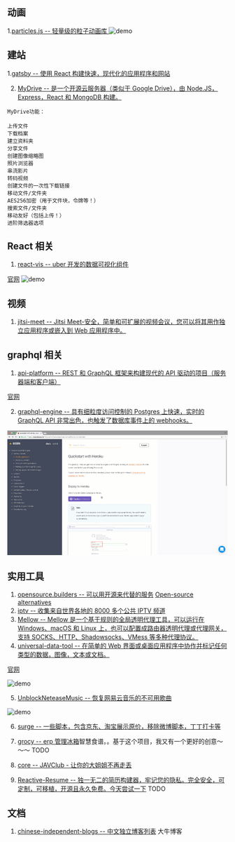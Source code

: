## 动画

1.[particles.js -- 轻量级的粒子动画库 ](https://github.com/VincentGarreau/particles.js)
![demo](https://camo.githubusercontent.com/cdc9e740f0c04b77449e476c91e6f7770a6af6e7/687474703a2f2f76696e63656e74676172726561752e636f6d2f7061727469636c65732e6a732f6173736574732f696d672f6769746875622d73637265656e2e6a7067)

## 建站

1.[gatsby -- 使用 React 构建快速，现代化的应用程序和网站](https://github.com/gatsbyjs/gatsby)

2. [MyDrive -- 是一个开源云服务器（类似于 Google Drive），由 Node.JS，Express，React 和 MongoDB 构建。](https://github.com/subnub/myDrive)

```
MyDrive功能：

上传文件
下载档案
建立资料夹
分享文件
创建图像缩略图
照片浏览器
串流影片
转码视频
创建文件的一次性下载链接
移动文件/文件夹
AES256加密（用于文件块，令牌等！）
搜索文件/文件夹
移动友好（包括上传！）
进阶筛选器选项
```

## React 相关

1. [react-vis -- uber 开发的数据可视化组件](https://uber.github.io/react-vis/)

[官网](https://uber.github.io/react-vis/)
![demo](https://github.com/uber/react-vis/raw/master/docs/assets/react-vis.gif?raw=true)

## 视频

1. [jitsi-meet -- Jitsi Meet-安全，简单和可扩展的视频会议，您可以将其用作独立应用程序或嵌入到 Web 应用程序中。](https://github.com/jitsi/jitsi-meet)

## graphql 相关

1. [api-platform -- REST 和 GraphQL 框架来构建现代的 API 驱动的项目（服务器端和客户端）](https://github.com/api-platform/api-platform)

[官网](https://api-platform.com/)

2. [graphql-engine -- 具有细粒度访问控制的 Postgres 上快速，实时的 GraphQL API 非常出色，也触发了数据库事件上的 webhooks。](https://github.com/hasura/graphql-engine)

![demo](https://github.com/hasura/graphql-engine/raw/master/assets/demo.gif)

## 实用工具

1. [opensource.builders -- 可以用开源来代替的服务](https://github.com/junaid33/opensource.builders)
   [Open-source alternatives](https://opensource.builders/)
2. [iptv -- 收集来自世界各地的 8000 多个公共 IPTV 频道](https://github.com/iptv-org/iptv)
3. [Mellow -- Mellow 是一个基于规则的全局透明代理工具，可以运行在 Windows、macOS 和 Linux 上，也可以配置成路由器透明代理或代理网关，支持 SOCKS、HTTP、Shadowsocks、VMess 等多种代理协议。](https://github.com/mellow-io/mellow)
4. [universal-data-tool -- 在简单的 Web 界面或桌面应用程序中协作并标记任何类型的数据，图像，文本或文档。](https://github.com/UniversalDataTool/universal-data-tool)

[官网](https://universaldatatool.com/)

![demo](https://user-images.githubusercontent.com/1910070/75850482-6a2cb500-5db5-11ea-852c-7256463cece8.png)

5. [UnblockNeteaseMusic -- 恢复网易云音乐的不可用歌曲](https://github.com/nondanee/UnblockNeteaseMusic)

![demo](https://user-images.githubusercontent.com/26399680/52215123-5a028780-28ce-11e9-8491-08c4c5dac3b4.png)

6. [surge -- 一些脚本，包含京东、淘宝展示原价，移除微博脚本，丁丁打卡等](https://github.com/yichahucha/surge/tree/master)

7. [grocy -- erp 管理冰箱](https://github.com/grocy/grocy)智慧食谱。。基于这个项目，我又有一个更好的创意～～～ TODO

8. [core -- JAVClub - 让你的大姐姐不再走丢](https://github.com/JAVClub/core)

9. [Reactive-Resume -- 独一无二的简历构建器，牢记您的隐私。完全安全，可定制，可移植，开源且永久免费。今天尝试一下](https://github.com/AmruthPillai/Reactive-Resume) TODO

## 文档

1. [chinese-independent-blogs -- 中文独立博客列表](https://github.com/timqian/chinese-independent-blogs) 大牛博客
